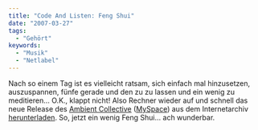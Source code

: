 ```yaml
---
title: "Code And Listen: Feng Shui"
date: "2007-03-27"
tags:
  - "Gehört"
keywords:
  - "Musik"
  - "Netlabel"
---
```


Nach so einem Tag ist es vielleicht ratsam, sich einfach mal hinzusetzen, auszuspannen, fünfe gerade und den zu zu lassen und ein wenig zu meditieren… O.K., klappt nicht! Also Rechner wieder auf und schnell das neue Release des [Ambient Collective](http://ambientcollective.com/) ([MySpace](http://www.myspace.com/ambientcollective)) aus dem Internetarchiv [herunterladen](http://www.archive.org/details/achorizon). So, jetzt ein wenig Feng Shui… ach wunderbar.
